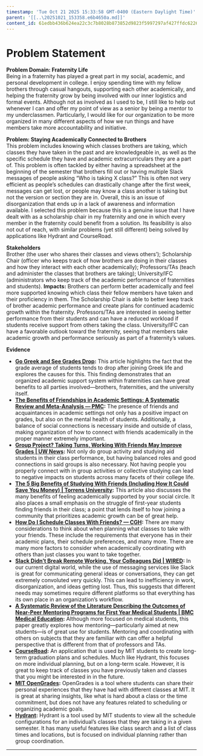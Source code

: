 ```yaml
---
timestamp: 'Tue Oct 21 2025 15:33:58 GMT-0400 (Eastern Daylight Time)'
parent: '[[..\20251021_153358.e6b4650a.md]]'
content_id: 61edbb436b624ea22c3c7b8028b873852d9823f5997297af427ffdc6226c8713
---
```


# Problem Statement

**Problem Domain: Fraternity Life**\
Being in a fraternity has played a great part in my social, academic, and personal development in college. I enjoy spending time with my fellow brothers through casual hangouts, supporting each other academically, and helping the fraternity grow by being involved with our inner logistics and formal events. Although not as involved as I used to be, I still like to help out whenever I can and offer my point of view as a senior by being a mentor to my underclassmen. Particularly, I would like for our organization to be more organized in many different aspects of how we run things and have members take more accountability and initiative.

**Problem: Staying Academically Connected to Brothers**\
This problem includes knowing which classes brothers are taking, which classes they have taken in the past and are knowledgeable in, as well as the specific schedule they have and academic extracurriculars they are a part of. This problem is often tackled by either having a spreadsheet at the beginning of the semester that brothers fill out or having multiple Slack messages of people asking “Who is taking X class?” This is often not very efficient as people’s schedules can drastically change after the first week, messages can get lost, or people may know a class another is taking but not the version or section they are in. Overall, this is an issue of disorganization that ends up in a lack of awareness and information available. I selected this problem because this is a genuine issue that I have dealt with as a scholarship chair in my fraternity and one in which every member in the fraternity could benefit from a solution. Its feasibility is also not out of reach, with similar problems (yet still different) being solved by applications like Hydrant and CourseRoad.

**Stakeholders**\
Brother (the user who shares their classes and views others’); Scholarship Chair (officer who keeps track of how brothers are doing in their classes and how they interact with each other academically); Professors/TAs (teach and administer the classes that brothers are taking); University/IFC (administrators who keep track of the academic performance of fraternities and students). **Impacts:** Brothers can perform better academically and feel more supported knowing which class their fellow members have taken and their proficiency in them. The Scholarship Chair is able to better keep track of brother academic performance and create plans for continued academic growth within the fraternity. Professors/TAs are interested in seeing better performance from their students and can have a reduced workload if students receive support from others taking the class. University/IFC can have a favorable outlook toward the fraternity, seeing that members take academic growth and performance seriously as part of a fraternity’s values.

**Evidence**

* **[Go Greek and See Grades Drop](https://www.insidehighered.com/news/2019/01/07/study-grades-greek-affiliated-students-suffer-after-joining-fraternity-sorority):** This article highlights the fact that the grade average of students tends to drop after joining Greek life and explores the causes for this. This finding demonstrates that an organized academic support system within fraternities can have great benefits to all parties involved—brothers, fraternities, and the university itself.
* **[The Benefits of Friendships in Academic Settings: A Systematic Review and Meta-Analysis — PMC](https://pmc.ncbi.nlm.nih.gov/articles/PMC10800095/):** The presence of friends and acquaintances in academic settings not only has a positive impact on grades, but also on the mental health of students. Additionally, a balance of social connections is necessary inside and outside of class, making organization of how to connect with friends academically in the proper manner extremely important.
* **[Group Project? Taking Turns, Working With Friends May Improve Grades | UW News](https://www.washington.edu/news/2017/09/25/group-project-taking-turns-working-with-friends-may-improve-grades/):** Not only do group activity and studying aid students in their class performance, but having balanced roles and good connections in said groups is also necessary. Not having people you properly connect with in group activities or collective studying can lead to negative impacts on students across many facets of their college life.
* **[The 5 Big Benefits of Studying With Friends (Including How It Could Save You Money) | Torrens University](https://www.torrens.edu.au/stories/blog/student-life/the-5-big-benefits-of-studying-with-friends-and-how-it-could-save-you-money):** This article also discusses the many benefits of feeling academically supported by your social circle. It also places a small emphasis on the struggle of first-year students finding friends in their class; a point that lends itself to how joining a community that prioritizes academic growth can be of great help.
* **[How Do I Schedule Classes With Friends? — CGH](https://collegegranthub.com/student-questions/how-do-i-schedule-classes-with-friends/):** There are many considerations to think about when planning what classes to take with your friends. These include the requirements that everyone has in their academic plans, their schedule preferences, and many more. There are many more factors to consider when academically coordinating with others than just classes you want to take together.
* **[Slack Didn’t Break Remote Working, Your Colleagues Did | WIRED](https://www.wired.com/story/slack-remote-working-broken/):** In our current digital world, while the use of messaging services like Slack is great for communicating general ideas or conversations, they can get extremely convoluted very quickly. This can lead to inefficiency in work, disorganization, and ideas getting lost. Thus, this suggests that different needs may sometimes require different platforms so that everything has its own place in an organization’s workflow.
* **[A Systematic Review of the Literature Describing the Outcomes of Near-Peer Mentoring Programs for First Year Medical Students | BMC Medical Education](https://bmcmededuc.biomedcentral.com/articles/10.1186/s12909-018-1195-1):** Although more focused on medical students, this paper greatly explores how mentoring—particularly aimed at new students—is of great use for students. Mentoring and coordinating with others on subjects that they are familiar with can offer a helpful perspective that is different from that of professors and TAs.
* **[CourseRoad](https://courseroad.mit.edu/road/$defaultroad$):** An application that is used by MIT students to create long-term graduation plans and schedules. Much like Hydrant, this focuses on more individual planning, but on a long-term scale. However, it is great to keep track of classes you have previously taken and classes that you might be interested in in the future.
* **[MIT OpenGrades](https://opengrades.mit.edu/):** OpenGrades is a tool where students can share their personal experiences that they have had with different classes at MIT. It is great at sharing insights, like what is hard about a class or the time commitment, but does not have any features related to scheduling or organizing academic goals.
* **[Hydrant](https://hydrant.mit.edu/):** Hydrant is a tool used by MIT students to view all the schedule configurations for an individual’s classes that they are taking in a given semester. It has many useful features like class search and a list of class times and locations, but is focused on individual planning rather than group coordination.

***
